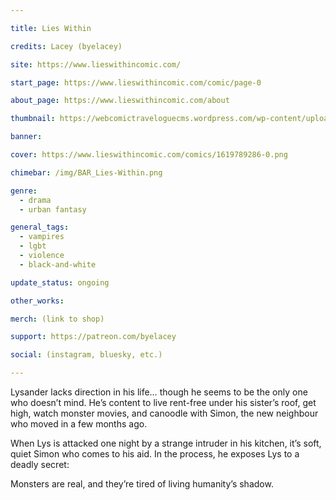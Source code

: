 ```yaml
---

title: Lies Within

credits: Lacey (byelacey)

site: https://www.lieswithincomic.com/

start_page: https://www.lieswithincomic.com/comic/page-0

about_page: https://www.lieswithincomic.com/about

thumbnail: https://webcomictraveloguecms.wordpress.com/wp-content/uploads/2024/02/hubbox_lies_within.png

banner:

cover: https://www.lieswithincomic.com/comics/1619789286-0.png

chimebar: /img/BAR_Lies-Within.png

genre:
  - drama
  - urban fantasy

general_tags: 
  - vampires
  - lgbt
  - violence
  - black-and-white

update_status: ongoing

other_works:

merch: (link to shop)

support: https://patreon.com/byelacey

social: (instagram, bluesky, etc.)

---
```


Lysander lacks direction in his life… though he seems to be the only one who doesn’t mind. He’s content to live rent-free under his sister’s roof, get high, watch monster movies, and canoodle with Simon, the new neighbour who moved in a few months ago. 

When Lys is attacked one night by a strange intruder in his kitchen, it’s soft, quiet Simon who comes to his aid. In the process, he exposes Lys to a deadly secret:

Monsters are real, and they’re tired of living humanity’s shadow.